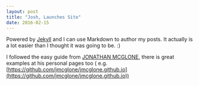 ```yaml
---
layout: post
title: "Josh, Launches Site"
date: 2016-02-15
---
```


Powered by [Jekyll](http://jekyllrb.com) and I can use Markdown to author my posts. It actually is a lot easier than I thought it was going to be. :)

I followed the easy guide from [JONATHAN MCGLONE](http://jmcglone.com/guides/github-pages/), there is great examples at his personal pages too ( e.g. [https://github.com/jmcglone/jmcglone.github.io](https://github.com/jmcglone/jmcglone.github.io))